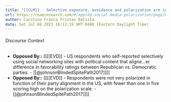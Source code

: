 ```yaml
---
title: "[[CLM]] - Selective exposure, avoidance and polarization are infecting the democratic process."
url: https://roamresearch.com/#/app/dg-social-media-polarization/page/W-54Y6gI2
author: Carolina Franca Tristao Batista
date: Sat Jul 08 2023 16:13:19 GMT-0400 (Eastern Daylight Time)
---
```




###### Discourse Context

- **Opposed By::** [[[[EVD]] - US respondents who self-reported selectively using social networking sites with political content that aligne...er difference in favorability ratings between Republican vs. Democratic parties. - [[@johnsonBlindedSpitePath2017]]]]
- **Opposed By::** [[[[EVD]] - Respondents were not very polarized in function of their party alignment in the US, with fewer than one in five scoring high on the polarization scale. - [[@johnsonBlindedSpitePath2017]]]]

